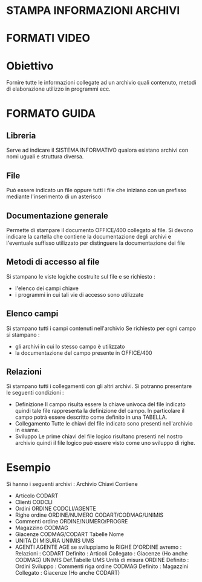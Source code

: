# STAMPA INFORMAZIONI ARCHIVI
# FORMATI VIDEO
# Obiettivo
Fornire tutte le informazioni collegate ad un archivio quali contenuto, metodi di elaborazione utilizzo in programmi ecc.
# FORMATO GUIDA
## Libreria
Serve ad indicare il SISTEMA INFORMATIVO qualora esistano archivi con nomi uguali e struttura diversa.
## File
Può essere indicato un file oppure tutti i file che iniziano con un prefisso mediante l'inserimento di un asterisco
## Documentazione generale
Permette di stampare il documento OFFICE/400 collegato al file. Si devono indicare la cartella che contiene la documentazione degli archivi e l'eventuale suffisso utilizzato per distinguere la documentazione dei file
## Metodi di accesso al file
Si stampano le viste logiche costruite sul file e se richiesto : 
-    l'elenco dei campi chiave
-    i programmi in cui tali vie di accesso sono utilizzate
## Elenco campi
Si stampano tutti i campi contenuti nell'archivio
Se richiesto per ogni campo si stampano : 
- gli archivi in cui lo stesso campo è utilizzato
- la documentazione del campo presente in OFFICE/400
## Relazioni
Si stampano tutti i collegamenti con gli altri archivi. Si potranno presentare le seguenti condizioni : 
-    Definizione
Il campo risulta essere la chiave univoca del file indicato quindi tale file rappresenta la definizione del campo.
In particolare il campo potrà essere descritto come definito in una TABELLA.
-    Collegamento
Tutte le chiavi del file indicato sono presenti nell'archivio in esame.
-    Sviluppo
Le prime chiavi del file logico risultano presenti nel nostro archivio quindi il file logico può essere visto come uno sviluppo di righe.

# Esempio
Si hanno i seguenti archivi : 
Archivio          Chiavi              Contiene
- Articolo          CODART
- Clienti           CODCLI
- Ordini            ORDINE              CODCLI/AGENTE
- Righe ordine      ORDINE/NUMERO       CODART/CODMAG/UNIMIS
- Commenti ordine   ORDINE/NUMERO/PROGRE
- Magazzino         CODMAG
- Giacenze          CODMAG/CODART
Tabelle                               Nome
- UNITA DI MISURA   UNIMIS             UMS
- AGENTI            AGENTE             AGE se sviluppiamo le RIGHE D'ORDINE avremo : 
Relazioni : CODART    Definito :       Articoli
Collegato :      Giacenze (Ho anche CODMAG)
UNIMIS    Def.Tabelle    UMS Unità di misura
ORDINE    Definito :       Ordini
Sviluppo :       Commenti riga ordine
CODMAG    Definito :       Magazzini
Collegato :      Giacenze (Ho anche CODART)
